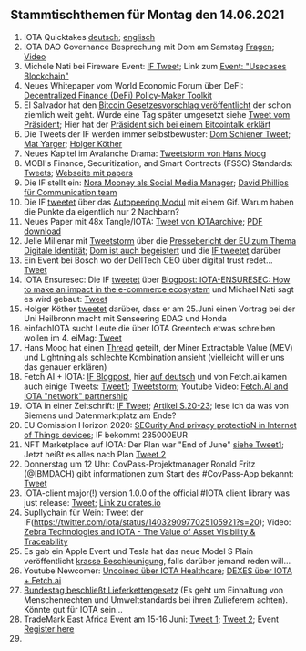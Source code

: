 ## Stammtischthemen für Montag den 14.06.2021

1. IOTA Quicktakes [deutsch](https://www.youtube.com/watch?v=HIVhfvG6yTk); [englisch](https://www.youtube.com/watch?v=HIVhfvG6yTk&t=1s)
2. IOTA DAO Governance Besprechung mit Dom am Samstag [Fragen](https://github.com/iota-community/Community-Governance/discussions/31); [Video](https://www.youtube.com/watch?v=SOY3reRHus4)
3. Michele Nati bei Fireware Event: [IF Tweet](https://twitter.com/iota/status/1402188688768090114?s=20); Link zum [Event: "Usecases Blockchain"](https://www.fiware.org/events/use-cases-blockchain/)
4. Neues Whitepaper vom World Economic Forum über DeFI: [Decentralized Finance (DeFi) Policy-Maker Toolkit](http://www3.weforum.org/docs/WEF_DeFi_Policy_Maker_Toolkit_2021.pdf)
5. El Salvador hat den [Bitcoin Gesetzesvorschlag veröffentlicht](https://twitter.com/DocumentingBTC/status/1402448396171067392?s=19) der schon ziemlich weit geht. Wurde eine Tag später umgesetzt siehe [Tweet vom Präsident](https://twitter.com/nayibbukele/status/1402507224916836352?s=21); Hier hat der [Präsident sich bei einem Bitcointalk erklärt](https://soundcloud.com/user-78867804-972462309/btc-legal-tender?ref=clipboard&p=a&c=0&utm_campaign=social_sharing&utm_medium=text&utm_source=clipboard)
6. Die Tweets der IF werden immer selbstbewuster: [Dom Schiener Tweet](https://twitter.com/DomSchiener/status/1402340126903185409?s=209); [Mat Yarger](https://twitter.com/Mat_Yarger/status/1401899441473429510?s=20); [Holger Köther](https://twitter.com/HolgerKoether/status/1402557908588564480?s=20)
7. Neues Kapitel im Avalanche Drama: [Tweetstorm von Hans Moog](https://twitter.com/hus_qy/status/1402333347913900034?s=20)
8. MOBI's Finance, Securitization, and Smart Contracts (FSSC) Standards: [Tweets](https://twitter.com/dltMOBI/status/1402265941820510218?s=20); [Webseite mit papers](https://dlt.mobi/standards/)
9. Die IF stellt ein: [Nora Mooney als Social Media Manager](https://blog.iota.org/welcome-nora-mooney-to-the-iota/); [David Phillips für Communication team](https://blog.iota.org/welcome-david-phillips-to-the-iota-foundation/)
10. Die IF [tweetet](https://twitter.com/iota/status/1402250615170945027?s=20) über das [Autopeering Modul](https://v2.iota.org/how-it-works/module3) mit einem Gif. Warum haben die Punkte da eigentlich nur 2 Nachbarn?
11. Neues Paper mit 48x Tangle/IOTA: [Tweet von IOTAarchive](https://twitter.com/_iotaarchive/status/1402529649331249154?s=20); [PDF download](https://t.co/rdCOnQUcTn?amp=1)
12. Jelle Millenar mit [Tweetstorm](https://twitter.com/JelleFm/status/1402531849356857347?s=20) über die [Pressebericht der EU zum Thema Digitale Identität](https://ec.europa.eu/commission/presscorner/detail/en/IP_21_2663); [Dom ist auch begeistert](https://twitter.com/DomSchiener/status/1402543659044724739?s=20) und die [IF tweetet](https://twitter.com/iota/status/1402603906052628481?s=20) darüber
13. Ein Event bei Bosch wo der DellTech CEO über digital trust redet... [Tweet](https://twitter.com/Bosch_IO/status/1397836238413914113?s=20)
14. IOTA Ensuresec: Die IF [tweetet](https://twitter.com/iota/status/1402617418548121604?s=19) über [Blogpost: IOTA-ENSURESEC: How to make an impact in the e-commerce ecosystem](https://blog.iota.org/iota-ensuresec-how-to-make-an-impact-in-the-e-commerce-ecosystem/) und Michael Nati sagt es wird gebaut: [Tweet](https://twitter.com/michelenati/status/1402633987311480838?s=20)
15. Holger Köther [tweetet](https://twitter.com/HolgerKoether/status/1402582722854404097?s=09) darüber, dass er am 25.Juni einen Vortrag bei der Uni Heilbronn macht mit Senseering EDAG und Honda
16. einfachIOTA sucht Leute die über IOTA Greentech etwas schreiben wollen im 4. eiMag: [Tweet](https://twitter.com/einfachIOTA/status/1402564041583779840?s=20)
17. Hans Moog hat einen [Thread](https://twitter.com/MZietzke/status/1384201848047824904) geteilt, der Miner Extractable Value (MEV) und Lightning als schlechte Kombination ansieht (vielleicht will er uns das genauer erklären)
18. Fetch AI + IOTA: [IF Blogpost](https://blog.iota.org/fetch-ai-and-the-iota-foundation-collaborate-to-offer-autonomous-economic-agents-on-the-tangle/), hier [auf deutsch](https://iota-einsteiger-guide.de/iota-kuenstliche-intelligenz-ki.html) und von Fetch.ai kamen auch einige Tweets: [Tweet1](https://twitter.com/Fetch_ai/status/1402657536378085377?s=20); [Tweetstorm](https://twitter.com/Fetch_ai/status/1402657553918611461?s=20); Youtube Video: [Fetch.AI and IOTA "network" partnership](https://www.youtube.com/watch?v=KjwYTpF6KA0)
19. IOTA in einer Zeitschrift: [IF Tweet](https://twitter.com/iota/status/1402687068749369345?s=19); [Artikel S.20-23](https://issuu.com/pmmimediagroup/docs/juneaw2021?fr=sNmYwNzM0MzgzODA); lese ich da was von Siemens und Datenmarktplatz am Ende?
20. EU Comission Horizon 2020: [SECurity And privacy protectioN in Internet of Things devices](https://cordis.europa.eu/project/id/101019645); IF bekommt 235000EUR
21. NFT Marketplace auf IOTA: Der Plan war "End of June" [siehe Tweet1](https://twitter.com/NFTIOTA/status/1393194612299272192?s=20); Jetzt heißt es alles nach Plan [Tweet 2](https://twitter.com/NFTIOTA/status/1402866903870283780?s=20)
22. Donnerstag um 12 Uhr: CovPass-Projektmanager Ronald Fritz (@IBMDACH) gibt informationen zum Start des #CovPass-App bekannt: [Tweet](https://twitter.com/BMG_Bund/status/1402915832280322051?s=20)
23. IOTA-client major(!) version 1.0.0 of the official #IOTA client library was just release: [Tweet](https://twitter.com/karuma303/status/1403298732246982659?s=20); [Link zu crates.io](https://crates.io/crates/iota-client/versions)
24. Supllychain für Wein: Tweet der IF(https://twitter.com/iota/status/1403290977025105921?s=20); Video: [Zebra Technologies and IOTA - The Value of Asset Visibility & Traceability](https://www.youtube.com/watch?v=eAvJ5Xk8Lyk)
25. Es gab ein Apple Event und Tesla hat das neue Model S Plain veröffentlicht [krasse Beschleunigung](https://www.youtube.com/watch?v=xHLQHO5Uc40), falls darüber jemand reden will...
26. Youtube Newcomer: [Uncoined über IOTA Healthcare](https://www.youtube.com/watch?v=LupXzwUQrYI); [DEXES über IOTA + Fetch.ai](https://www.youtube.com/watch?v=KJBCiOcNqXo)
27. [Bundestag beschließt Lieferkettengesetz](https://lieferkettengesetz.de/aktuelles/) (Es geht um Einhaltung von Menschenrechten und Umweltstandards bei ihren Zulieferern achten). Könnte gut für IOTA sein...
28. TradeMark East Africa Event am 15-16 Juni: [Tweet 1](https://twitter.com/TradeMarkEastA/status/1402872908658184194?s=20); [Tweet 2](https://twitter.com/TradeMarkEastA/status/1403254901036232709?s=20); Event [Register here](https://eudevdays.eu/community/)
29. 

